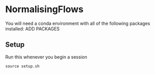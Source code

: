 # NormalisingFlows

You will need a conda environment with all of the following packages installed:
ADD PACKAGES

## Setup
Run this whenever you begin a session
```
source setup.sh
```
